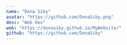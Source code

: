 ```yaml
---
name: "Dona Siby"
avatar: "https://github.com/DonaSiby.png"
desc: "Web Dev"
web: "https://donasiby.github.io/MyWebsite/"
github: "https://github.com/DonaSiby"
---
```

